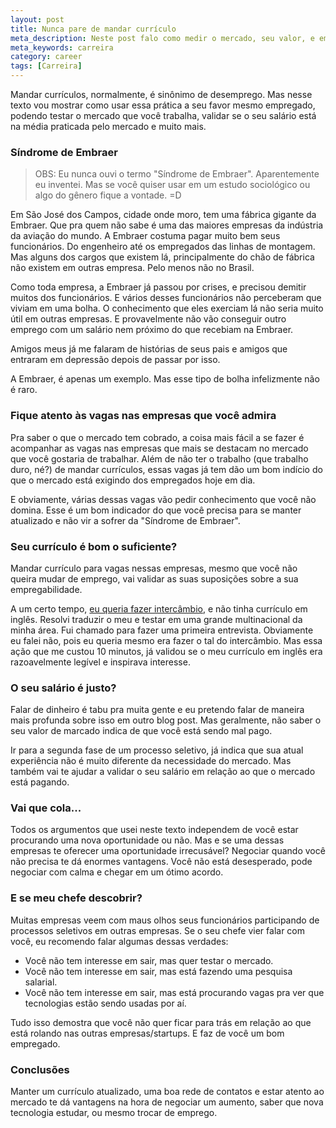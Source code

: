 ```yaml
---
layout: post
title: Nunca pare de mandar currículo
meta_description: Neste post falo como medir o mercado, seu valor, e empregabilidade.
meta_keywords: carreira
category: career
tags: [Carreira]
---
```


Mandar currículos, normalmente, é sinônimo de desemprego. Mas nesse texto vou 
mostrar como usar essa prática a seu favor mesmo empregado, podendo testar o
mercado que você trabalha, validar se o seu salário está na média praticada
pelo mercado e muito mais.

### Síndrome de Embraer

> OBS: Eu nunca ouvi o termo "Síndrome de Embraer". Aparentemente eu inventei.
> Mas se você quiser usar em um estudo sociológico ou algo do gênero fique a
> vontade. =D

Em São José dos Campos, cidade onde moro, tem uma fábrica gigante da Embraer.
Que pra quem não sabe é uma das maiores empresas da indústria da aviação do
mundo. A Embraer costuma pagar muito bem seus funcionários. Do engenheiro até
os empregados das linhas de montagem. Mas alguns dos cargos que existem lá,
principalmente do chão de fábrica não existem em outras empresa. Pelo menos não
no Brasil.

Como toda empresa, a Embraer já passou por crises, e precisou demitir muitos
dos funcionários. E vários desses funcionários não perceberam que viviam em uma
bolha. O conhecimento que eles exerciam lá não seria muito útil em outras
empresas. E provavelmente não vão conseguir outro emprego com um salário nem
próximo do que recebiam na Embraer.

Amigos meus já me falaram de histórias de seus pais e amigos que entraram em
depressão depois de passar por isso.

A Embraer, é apenas um exemplo. Mas esse tipo de bolha infelizmente não é raro.

### Fique atento às vagas nas empresas que você admira

Pra saber o que o mercado tem cobrado, a coisa mais fácil a se fazer é
acompanhar as vagas nas empresas que mais se destacam no mercado que você
gostaria de trabalhar. Além de não ter o trabalho (que trabalho duro, né?) de
mandar currículos, essas vagas já tem dão um bom indício do que o mercado está
exigindo dos empregados hoje em dia.

E obviamente, várias dessas vagas vão pedir conhecimento que você não domina.
Esse é um bom indicador do que você precisa para se manter atualizado e não vir
a sofrer da "Síndrome de Embraer".

### Seu currículo é bom o suficiente?

Mandar currículo para vagas nessas empresas, mesmo que você não queira
mudar de emprego, vai validar as suas suposições sobre a sua empregabilidade.

A um certo tempo,
[eu queria fazer intercâmbio](
    /offtopic/2014/05/24/como-vim-parar-na-alemanha.html
    "Post sobre como fui parar na alemanha"),
e não tinha currículo em inglês. Resolvi traduzir o meu e testar em uma
grande multinacional da minha área. Fui chamado para fazer uma primeira
entrevista. Obviamente eu falei não, pois eu queria mesmo era fazer o tal do
intercâmbio. Mas essa ação que me custou 10 minutos, já validou se o meu
currículo em inglês era razoavelmente legível e inspirava interesse.

### O seu salário é justo?

Falar de dinheiro é tabu pra muita gente e eu pretendo falar de maneira mais
profunda sobre isso em outro blog post. Mas geralmente, não saber o seu valor
de marcado indica de que você está sendo mal pago.

Ir para a segunda fase de um processo seletivo, já indica que sua atual
experiência não é muito diferente da necessidade do mercado. Mas também vai te
ajudar a validar o seu salário em relação ao que o mercado está pagando.

### Vai que cola...

Todos os argumentos que usei neste texto independem de você estar procurando
uma nova oportunidade ou não. Mas e se uma dessas empresas te oferecer uma
oportunidade irrecusável? Negociar quando você não precisa te dá enormes
vantagens. Você não está desesperado, pode negociar com calma e chegar em um
ótimo acordo.

### E se meu chefe descobrir?

Muitas empresas veem com maus olhos seus funcionários participando de processos
seletivos em outras empresas. Se o seu chefe vier falar com você, eu recomendo
falar algumas dessas verdades: 

- Você não tem interesse em sair, mas quer testar o mercado.
- Você não tem interesse em sair, mas está fazendo uma pesquisa salarial.
- Você não tem interesse em sair, mas está procurando vagas pra ver que
tecnologias estão sendo usadas por aí.

Tudo isso demostra que você não quer ficar para trás em relação ao que está
rolando nas outras empresas/startups. E faz de você um bom empregado.

### Conclusões

Manter um currículo atualizado, uma boa rede de contatos e estar atento ao
mercado te dá vantagens na hora de negociar um aumento, saber que nova
tecnologia estudar, ou mesmo trocar de emprego.
